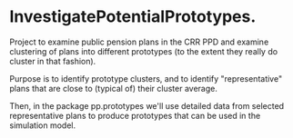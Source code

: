 # InvestigatePotentialPrototypes.

Project to examine public pension plans in the CRR PPD and examine clustering of plans into different prototypes (to the extent they really do cluster in that fashion).

Purpose is to identify prototype clusters, and to identify "representative" plans that are close to (typical of) their cluster average. 

Then, in the package pp.prototypes we'll use detailed data from selected representative plans to produce prototypes that can be used in the simulation model.

